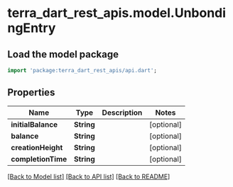 # terra_dart_rest_apis.model.UnbondingEntry

## Load the model package
```dart
import 'package:terra_dart_rest_apis/api.dart';
```

## Properties
Name | Type | Description | Notes
------------ | ------------- | ------------- | -------------
**initialBalance** | **String** |  | [optional] 
**balance** | **String** |  | [optional] 
**creationHeight** | **String** |  | [optional] 
**completionTime** | **String** |  | [optional] 

[[Back to Model list]](../README.md#documentation-for-models) [[Back to API list]](../README.md#documentation-for-api-endpoints) [[Back to README]](../README.md)


